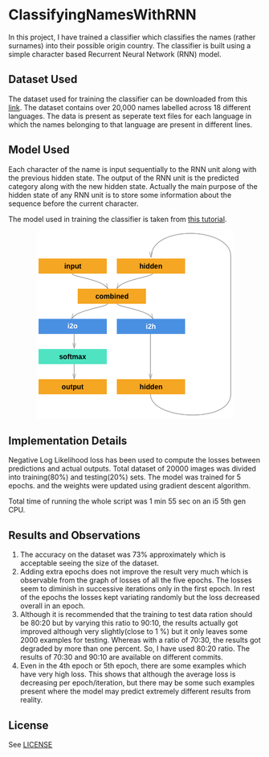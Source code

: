 # ClassifyingNamesWithRNN

In this project, I have trained a classifier which classifies the names (rather surnames) into their possible origin country.
The classifier is built using a simple character based Recurrent Neural Network (RNN) model.

## Dataset Used

The dataset used for training the classifier can be downloaded from this [link](https://download.pytorch.org/tutorial/data.zip).
The dataset contains over 20,000 names labelled across 18 different languages. The data is present as seperate text files for each language
in which the names belonging to that language are present in different lines.

## Model Used

Each character of the name is input sequentially to the RNN unit along with the previous hidden state. The output of the RNN 
unit is the predicted category along with the new hidden state. Actually the main purpose of the hidden state of any RNN unit is to store some information about the sequence before the current character. 

The model used in training the classifier is taken from [this tutorial](https://pytorch.org/tutorials/intermediate/char_rnn_classification_tutorial.html). 

<p align="center">
<img src="model.png" /></div>

## Implementation Details

Negative Log Likelihood loss has been used to compute the losses between predictions and actual outputs. 
Total dataset of 20000 images was divided into training(80%) and testing(20%) sets. The model was trained for 5 epochs. and the weights were updated using gradient descent algorithm. 

Total time of running the whole script was 1 min 55 sec on an i5 5th gen CPU.

## Results and Observations

1. The accuracy on the dataset was 73% approximately which is acceptable seeing the size of the dataset.
2. Adding extra epochs does not improve the result very much which is observable from the graph of losses of all the five epochs. The losses seem to diminish in successive iterations only in the first epoch. In rest of the epochs the losses kept variating randomly but the loss decreased overall in an epoch.
3. Although it is recommended that the training to test data ration should be 80:20 but by varying this ratio to 90:10, the results actually got improved although very slightly(close to 1 %) but it only leaves some 2000 examples for testing. Whereas with a ratio of 70:30, the results got degraded by more than one percent. So, I have used 80:20 ratio. The results of 70:30 and 90:10 are available on different commits.
4. Even in the 4th epoch or 5th epoch,  there are some examples which have very high loss. This shows that although the average loss is decreasing per epoch/iteration, but there may be some such examples present where the model may predict extremely different results from reality.

## License
See [LICENSE](https://github.com/the-bat-hunter/ClassifyingNamesWithRNN/blob/readme/LICENSE)
